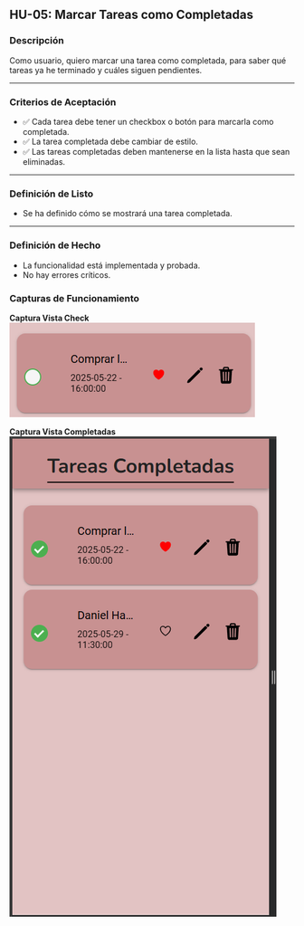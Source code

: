 ## HU-05: Marcar Tareas como Completadas

### Descripción
Como usuario, quiero marcar una tarea como completada, para saber qué tareas ya he terminado y cuáles siguen pendientes.

---

### Criterios de Aceptación
- ✅ Cada tarea debe tener un checkbox o botón para marcarla como completada.  
- ✅ La tarea completada debe cambiar de estilo.  
- ✅ Las tareas completadas deben mantenerse en la lista hasta que sean eliminadas.  

---

### Definición de Listo
- Se ha definido cómo se mostrará una tarea completada.  

---

### Definición de Hecho
- La funcionalidad está implementada y probada.  
- No hay errores críticos.  

### Capturas de Funcionamiento
**Captura Vista Check**
![Captura de pantalla de la app](imagenes/Campo.png)

**Captura Vista Completadas**
![Captura de pantalla de la app](imagenes/Completada.png)
